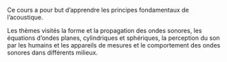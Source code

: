 Ce cours a pour but d’apprendre les principes fondamentaux de l’acoustique.

Les thèmes visités la forme et la propagation des ondes sonores, les équations d’ondes planes, cylindriques et sphériques, la perception du son par les humains et les appareils de mesures et le comportement des ondes sonores dans différents milieux. 

